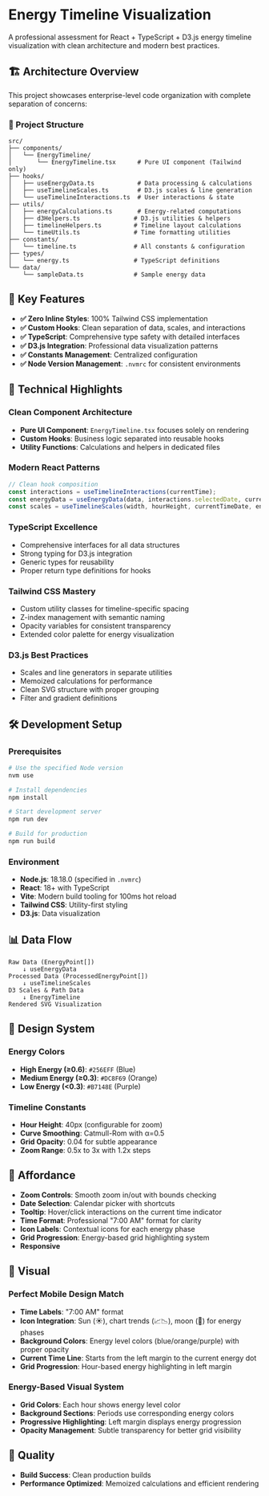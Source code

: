 # Energy Timeline Visualization

A professional assessment for React + TypeScript + D3.js energy timeline visualization with clean architecture and modern best practices.

## 🏗️ Architecture Overview

This project showcases enterprise-level code organization with complete separation of concerns:

### 📁 Project Structure
```
src/
├── components/
│   └── EnergyTimeline/
│       └── EnergyTimeline.tsx      # Pure UI component (Tailwind only)
├── hooks/
│   ├── useEnergyData.ts            # Data processing & calculations
│   ├── useTimelineScales.ts        # D3.js scales & line generation
│   └── useTimelineInteractions.ts  # User interactions & state
├── utils/
│   ├── energyCalculations.ts       # Energy-related computations
│   ├── d3Helpers.ts               # D3.js utilities & helpers
│   ├── timelineHelpers.ts         # Timeline layout calculations
│   └── timeUtils.ts               # Time formatting utilities
├── constants/
│   └── timeline.ts                # All constants & configuration
├── types/
│   └── energy.ts                  # TypeScript definitions
└── data/
    └── sampleData.ts              # Sample energy data
```

## 🎯 Key Features

- **✅ Zero Inline Styles**: 100% Tailwind CSS implementation
- **✅ Custom Hooks**: Clean separation of data, scales, and interactions
- **✅ TypeScript**: Comprehensive type safety with detailed interfaces
- **✅ D3.js Integration**: Professional data visualization patterns
- **✅ Constants Management**: Centralized configuration
- **✅ Node Version Management**: `.nvmrc` for consistent environments

## 🚀 Technical Highlights

### **Clean Component Architecture**
- **Pure UI Component**: `EnergyTimeline.tsx` focuses solely on rendering
- **Custom Hooks**: Business logic separated into reusable hooks
- **Utility Functions**: Calculations and helpers in dedicated files

### **Modern React Patterns**
```typescript
// Clean hook composition
const interactions = useTimelineInteractions(currentTime);
const energyData = useEnergyData(data, interactions.selectedDate, currentTime);
const scales = useTimelineScales(width, hourHeight, currentTimeDate, energyData.transformedData);
```

### **TypeScript Excellence**
- Comprehensive interfaces for all data structures
- Strong typing for D3.js integration
- Generic types for reusability
- Proper return type definitions for hooks

### **Tailwind CSS Mastery**
- Custom utility classes for timeline-specific spacing
- Z-index management with semantic naming
- Opacity variables for consistent transparency
- Extended color palette for energy visualization

### **D3.js Best Practices**
- Scales and line generators in separate utilities
- Memoized calculations for performance
- Clean SVG structure with proper grouping
- Filter and gradient definitions

## 🛠️ Development Setup

### Prerequisites
```bash
# Use the specified Node version
nvm use

# Install dependencies
npm install

# Start development server
npm run dev

# Build for production
npm run build
```

### Environment
- **Node.js**: 18.18.0 (specified in `.nvmrc`)
- **React**: 18+ with TypeScript
- **Vite**: Modern build tooling for 100ms hot reload
- **Tailwind CSS**: Utility-first styling
- **D3.js**: Data visualization

## 📊 Data Flow

```
Raw Data (EnergyPoint[])
    ↓ useEnergyData
Processed Data (ProcessedEnergyPoint[])
    ↓ useTimelineScales  
D3 Scales & Path Data
    ↓ EnergyTimeline
Rendered SVG Visualization
```

## 🎨 Design System

### Energy Colors
- **High Energy (≥0.6)**: `#256EFF` (Blue)
- **Medium Energy (≥0.3)**: `#DC8F69` (Orange)  
- **Low Energy (<0.3)**: `#B7148E` (Purple)

### Timeline Constants
- **Hour Height**: 40px (configurable for zoom)
- **Curve Smoothing**: Catmull-Rom with α=0.5
- **Grid Opacity**: 0.04 for subtle appearance
- **Zoom Range**: 0.5x to 3x with 1.2x steps


## 🎪 Affordance

- **Zoom Controls**: Smooth zoom in/out with bounds checking
- **Date Selection**: Calendar picker with shortcuts
- **Tooltip**: Hover/click interactions on the current time indicator
- **Time Format**: Professional "7:00 AM" format for clarity
- **Icon Labels**: Contextual icons for each energy phase
- **Grid Progression**: Energy-based grid highlighting system
- **Responsive**

## 🎨 Visual 

### **Perfect Mobile Design Match**
- **Time Labels**: "7:00 AM" format 
- **Icon Integration**: Sun (☀️), chart trends (📈📉), moon (🌙) for energy phases
- **Background Colors**: Energy level colors (blue/orange/purple) with proper opacity
- **Current Time Line**: Starts from the left margin to the current energy dot
- **Grid Progression**: Hour-based energy highlighting in left margin

### **Energy-Based Visual System**
- **Grid Colors**: Each hour shows energy level color
- **Background Sections**: Periods use corresponding energy colors
- **Progressive Highlighting**: Left margin displays energy progression
- **Opacity Management**: Subtle transparency for better grid visibility

## 🧪  Quality

- **Build Success**: Clean production builds
- **Performance Optimized**: Memoized calculations and efficient rendering


